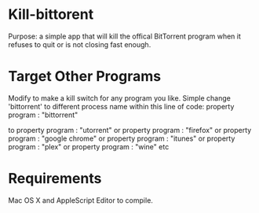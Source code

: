 Kill-bittorent
=====
Purpose: a simple app that will kill the offical BitTorrent program when it 
refuses to quit or is not closing fast enough.

Target Other Programs
=====
Modify to make a kill switch for any program you like. Simple change 'bittorrent' 
to different process name within this line of code:
  property program : "bittorrent"

  to
  property program : "utorrent"
  or
  property program : "firefox"
  or
  property program : "google chrome"
  or
  property program : "itunes"
  or
  property program : "plex"
  or
  property program : "wine"
  etc

Requirements
=====
Mac OS X and AppleScript Editor to compile.

